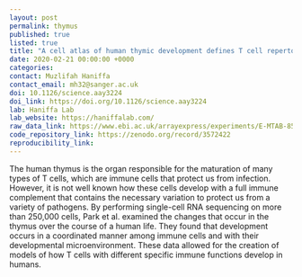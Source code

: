 ```yaml
---
layout: post
permalink: thymus
published: true
listed: true
title: "A cell atlas of human thymic development defines T cell repertoire formation"
date: 2020-02-21 00:00:00 +0000
categories: 
contact: Muzlifah Haniffa
contact_email: mh32@sanger.ac.uk
doi: 10.1126/science.aay3224 
doi_link: https://doi.org/10.1126/science.aay3224
lab: Haniffa Lab
lab_website: https://haniffalab.com/
raw_data_link: https://www.ebi.ac.uk/arrayexpress/experiments/E-MTAB-8581/
code_repository_link: https://zenodo.org/record/3572422 
reproducibility_link:
---
```

The human thymus is the organ responsible for the maturation of many types of T cells, which are immune cells that protect us from infection. However, it is not well known how these cells develop with a full immune complement that contains the necessary variation to protect us from a variety of pathogens. By performing single-cell RNA sequencing on more than 250,000 cells, Park et al. examined the changes that occur in the thymus over the course of a human life. They found that development occurs in a coordinated manner among immune cells and with their developmental microenvironment. These data allowed for the creation of models of how T cells with different specific immune functions develop in humans.